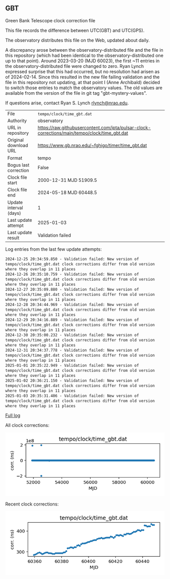 
## GBT

Green Bank Telescope clock correction file

This file records the difference between UTC(GBT) and UTC(GPS).

The observatory distributes this file on the Web, updated about daily.

A discrepancy arose between the observatory-distributed file and the
file in this repository (which had been identical to the 
observatory-distributed one up to that point). Around 
2023-03-20 (MJD 60023), the first ~11 entries in the 
observatory-distributed file were changed to zero.
Ryan Lynch expressed surprise that this had occurred, but no
resolution had arisen as of 2024-02-14. Since this resulted in
the new file failing validation and the file in this repository
not updating, at that point I (Anne Archibald) decided to
switch those entries to match the observatory values. The old values
are available from the version of the file in git tag 
"gbt-mystery-values".

If questions arise, contact Ryan S. Lynch <rlynch@nrao.edu>.

|     |     |
|:--- |:--- |
| File | `tempo/clock/time_gbt.dat` |
| Authority | observatory |
| URL in repository | <https://raw.githubusercontent.com/ipta/pulsar-clock-corrections/main/tempo/clock/time_gbt.dat> |
| Original download URL | <https://www.gb.nrao.edu/~fghigo/timer/time_gbt.dat> |
| Format | tempo |
| Bogus last correction | False |
| Clock file start | 2000-12-31 MJD 51909.5 |
| Clock file end | 2024-05-18 MJD 60448.5 |
| Update interval (days) | 1 |
| Last update attempt | 2025-01-03 |
| Last update result | Validation failed |

Log entries from the last few update attempts:
```
2024-12-25 20:34:59.850 - Validation failed: New version of tempo/clock/time_gbt.dat clock corrections differ from old version where they overlap in 11 places
2024-12-26 20:35:10.759 - Validation failed: New version of tempo/clock/time_gbt.dat clock corrections differ from old version where they overlap in 11 places
2024-12-27 20:35:09.880 - Validation failed: New version of tempo/clock/time_gbt.dat clock corrections differ from old version where they overlap in 11 places
2024-12-28 20:34:44.969 - Validation failed: New version of tempo/clock/time_gbt.dat clock corrections differ from old version where they overlap in 11 places
2024-12-29 20:34:16.889 - Validation failed: New version of tempo/clock/time_gbt.dat clock corrections differ from old version where they overlap in 11 places
2024-12-30 20:35:00.232 - Validation failed: New version of tempo/clock/time_gbt.dat clock corrections differ from old version where they overlap in 11 places
2024-12-31 20:34:37.778 - Validation failed: New version of tempo/clock/time_gbt.dat clock corrections differ from old version where they overlap in 11 places
2025-01-01 20:35:22.949 - Validation failed: New version of tempo/clock/time_gbt.dat clock corrections differ from old version where they overlap in 11 places
2025-01-02 20:36:21.150 - Validation failed: New version of tempo/clock/time_gbt.dat clock corrections differ from old version where they overlap in 11 places
2025-01-03 20:35:31.406 - Validation failed: New version of tempo/clock/time_gbt.dat clock corrections differ from old version where they overlap in 11 places
```
[Full log](https://raw.githubusercontent.com/ipta/pulsar-clock-corrections/main/log/tempo/clock/time_gbt.dat.log)


All clock corrections:

![plot of all clock corrections](time_gbt.dat.png "All corrections")

Recent clock corrections:

![plot of recent clock corrections](time_gbt.dat.short.png "Recent corrections")

